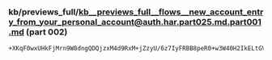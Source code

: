 ### kb/previews_full/kb__previews_full__flows__new_account_entry_from_your_personal_account@auth.har.part025.md.part001.md (part 002)

```md
+XKqF0wxUHkFjMrn9W8dngQDQjzxM4d9RxM+jZzyU/6z7IyFRBB8peR0+w3W40H2IkELtGV8tIiFCWQH/BqGrJRx8mqY4ePuc5i54NztoL7t9Hf
```

```

